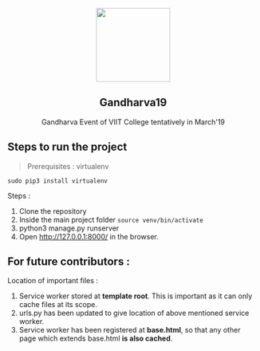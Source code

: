 <p align="center">
  <img src="https://raw.githubusercontent.com/Bublum/GandharvaWeb19/master/EventApp/static/gandharva/images/icons/icon-512x512.png" height="148">
  <h2 align="center">Gandharva19</h2>
  <p align="center">Gandharva Event of VIIT College tentatively in March'19<p>
</p>



## Steps to run the project

> Prerequisites : virtualenv

```sudo pip3 install virtualenv```

Steps :
1) Clone the repository
2) Inside the main project folder
```source venv/bin/activate```
3) python3 manage.py runserver
4) Open http://127.0.0.1:8000/ in the browser.

## For future contributors :

Location of important files :

1) Service worker stored at **template root**. This is important as it can only cache files at its scope.
2) urls.py has been updated to give location of above mentioned service worker.
3) Service worker has been registered at **base.html**, so that any other page which extends base.html **is also cached**.
